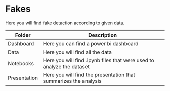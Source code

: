# Fakes

Here you will find fake detaction according to given data.

| Folder       | Description                                                           |
| ------------ | --------------------------------------------------------------------- |
| Dashboard    | Here you can find a power bi dashboard                                |
| Data         | Here you will find all the data                                       |
| Notebooks    | Here you will find .ipynb files that were used to analyze the dataset |
| Presentation | Here you will find the presentation that summarizes the analysis      |
